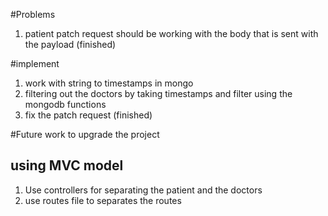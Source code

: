 #Problems
1. patient patch request should be working with the body that is sent with the payload (finished)


#implement
1. work with string to timestamps in mongo 
2. filtering out the doctors by taking timestamps and filter using the mongodb functions 
3. fix the patch request (finished)


#Future work to upgrade the project 
## using MVC model 
1. Use controllers for separating the patient and the doctors 
2. use routes file to separates the routes
